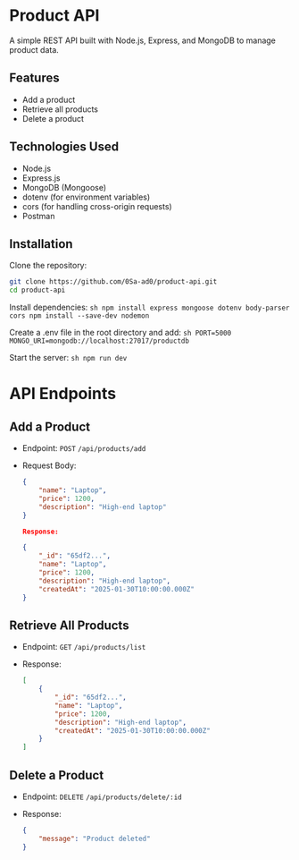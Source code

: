 # Product API

A simple REST API built with Node.js, Express, and MongoDB to manage product data.

## Features

- Add a product
- Retrieve all products
- Delete a product

## Technologies Used

- Node.js
- Express.js
- MongoDB (Mongoose)
- dotenv (for environment variables)
- cors (for handling cross-origin requests)
- Postman

## Installation

Clone the repository:
   ```sh
   git clone https://github.com/0Sa-ad0/product-api.git
   cd product-api
   ```

Install dependencies:
    ```sh
    npm install express mongoose dotenv body-parser cors
    npm install --save-dev nodemon
    ```

Create a .env file in the root directory and add:
    ```sh
    PORT=5000
    MONGO_URI=mongodb://localhost:27017/productdb
    ```

Start the server:
    ```sh
    npm run dev
    ```

# API Endpoints

## Add a Product

- Endpoint: `POST` `/api/products/add`
- Request Body:

    ```json
    {
        "name": "Laptop",
        "price": 1200,
        "description": "High-end laptop"
    }

    Response:

    {
        "_id": "65df2...",
        "name": "Laptop",
        "price": 1200,
        "description": "High-end laptop",
        "createdAt": "2025-01-30T10:00:00.000Z"
    }
    ```

## Retrieve All Products

- Endpoint: `GET` `/api/products/list`
- Response:

    ```json
    [
        {
            "_id": "65df2...",
            "name": "Laptop",
            "price": 1200,
            "description": "High-end laptop",
            "createdAt": "2025-01-30T10:00:00.000Z"
        }
    ]
    ```

## Delete a Product

- Endpoint: `DELETE` `/api/products/delete/:id`
- Response:

    ```json
    {
        "message": "Product deleted"
    }
    ```
